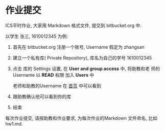 作业提交
=======

ICS平时作业, 大家用 Markdown 格式文件, 提交到 bitbucket.org 中.

以学生 张三, 1610012345 为例:

1. 首先在 bitbucket.org 注册一个账号, Username 假定为 zhangsan 

2. 建立一个私有库( Private Repository), 库名为自己的学号 1610012345

3. 点击 库的 Settings 设置, 在 __User and group access__ 中, 将助教和老
   师的 Username 以 __READ__ 权限 加入 __Users__ 中

   老师和助教的Username 在 [首页](README.md) 中可以看到

4. 跟助教确认他可以看到你的库 

5. 结束

每次作业提交, 请按助教和作业要求, 为每次作业的Markdown 文件命名, 比如
hw1.md.
